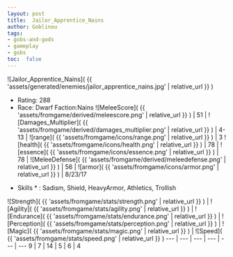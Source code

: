 ```yaml
---
layout: post
title:  Jailor_Apprentice_Nains
author: Goblinou
tags:
- gobs-and-gods
- gameplay
- gobs
toc:  false
---
```


![Jailor_Apprentice_Nains]( {{ 'assets/generated/enemies/jailor_apprentice_nains.jpg' | relative_url }} )
- Rating: 288
- Race: Dwarf  Faction:Nains
![MeleeScore]( {{ 'assets/fromgame/derived/meleescore.png' | relative_url }} ) | 51 | ![Damages_Multiplier]( {{ 'assets/fromgame/derived/damages_multiplier.png' | relative_url }} ) | 4-13 | ![range]( {{ 'assets/fromgame/icons/range.png' | relative_url }} ) | 3
![health]( {{ 'assets/fromgame/icons/health.png' | relative_url }} ) | 78 | ![essence]( {{ 'assets/fromgame/icons/essence.png' | relative_url }} ) | 78 | ![MeleeDefense]( {{ 'assets/fromgame/derived/meleedefense.png' | relative_url }} ) | 56 | ![armor]( {{ 'assets/fromgame/icons/armor.png' | relative_url }} ) | 8/23/17
* Skills * : Sadism, Shield, HeavyArmor, Athletics, Trollish

![Strength]( {{ 'assets/fromgame/stats/strength.png' | relative_url }} ) | ![Agility]( {{ 'assets/fromgame/stats/agility.png' | relative_url }} ) | ![Endurance]( {{ 'assets/fromgame/stats/endurance.png' | relative_url }} ) | ![Perception]( {{ 'assets/fromgame/stats/perception.png' | relative_url }} ) | ![Magic]( {{ 'assets/fromgame/stats/magic.png' | relative_url }} ) | ![Speed]( {{ 'assets/fromgame/stats/speed.png' | relative_url }} )
--- | --- | --- | --- | --- | ---
9 | 7 | 14 | 5 | 6 | 4
